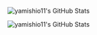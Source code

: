 <p align="center">
    <img src="https://streak-stats.demolab.com?user=yamishio11&theme=vue&hide_border=true" alt="yamishio11's GitHub Stats" />
</p>
<p align="center">
    <img src="https://github-readme-stats.vercel.app/api/top-langs/?username=yamishio11&theme=vue&show_icons=true&hide_border=true&layout=compact" alt="yamishio11's GitHub Stats" />
</p>
